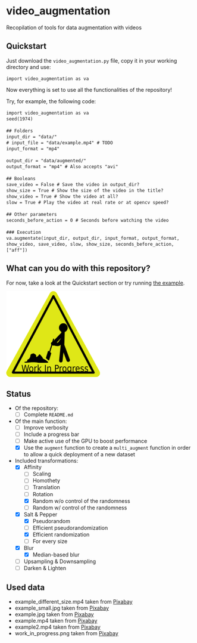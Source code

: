 # video_augmentation
 Recopilation of tools for data augmentation with videos

## Quickstart
Just download the `video_augmentation.py` file, copy it in your working directory and use:
```
import video_augmentation as va
```
Now everything is set to use all the functionalities of the repository!

Try, for example, the following code:
```
import video_augmentation as va
seed(1974)

## Folders
input_dir = "data/"
# input_file = "data/example.mp4" # TODO
input_format = "mp4"

output_dir = "data/augmented/"
output_format = "mp4" # Also accepts "avi"

## Booleans
save_video = False # Save the video in output_dir?
show_size = True # Show the size of the video in the title?
show_video = True # Show the video at all?
slow = True # Play the video at real rate or at opencv speed?

## Other parameters
seconds_before_action = 0 # Seconds before watching the video

### Execution
va.augmentate(input_dir, output_dir, input_format, output_format, show_video, save_video, slow, show_size, seconds_before_action, ["aff"])
```

## What can you do with this repository?
For now, take a look at the Quickstart section or try running [the example](example.ipynb).

<img src="data/work_in_progress.png" alt="Work in progress" width="50%" >
<br>

## Status

- Of the repository:
    - [ ] Complete `README.md`

- Of the main function:
    - [ ] Improve verbosity
    - [ ] Include a progress bar
    - [ ] Make active use of the GPU to boost performance
    - [x] Use the `augment` function to create a `multi_augment` function in order to allow a quick deployment of a new dataset

- Included transformations:
    - [x] Affinity
        - [ ] Scaling
        - [ ] Homothety
        - [ ] Translation
        - [ ] Rotation
        - [x] Random w/o control of the randomness
        - [ ] Random w/ control of the randomness
    - [x] Salt & Pepper
        - [x] Pseudorandom
        - [ ] Efficient pseudorandomization
        - [x] Efficient randomization
        - [ ] For every size
    - [x] Blur
        - [x] Median-based blur
    - [ ] Upsampling & Downsampling
    - [ ] Darken & Lighten

## Used data
* example_different_size.mp4 taken from [Pixabay](https://pixabay.com/es/videos/chico-salto-danza-hombre-persona-21827/)
* example_small.jpg taken from [Pixabay](https://pixabay.com/es/photos/gato-felino-mascota-animal-6960183/)
* example.jpg taken from [Pixabay](https://pixabay.com/es/photos/globo-farolillos-chinos-linterna-3206530/)
* example.mp4 taken from [Pixabay](https://pixabay.com/es/videos/truco-motos-sincr%C3%B3nico-extremo-1083/)
* example2.mp4 taken from [Pixabay](https://pixabay.com/es/videos/gallo-pollo-aldea-granja-10685/)
* work_in_progress.png taken from [Pixabay](https://pixabay.com/es/vectors/trabajo-en-progreso-firmar-actividad-24027/)